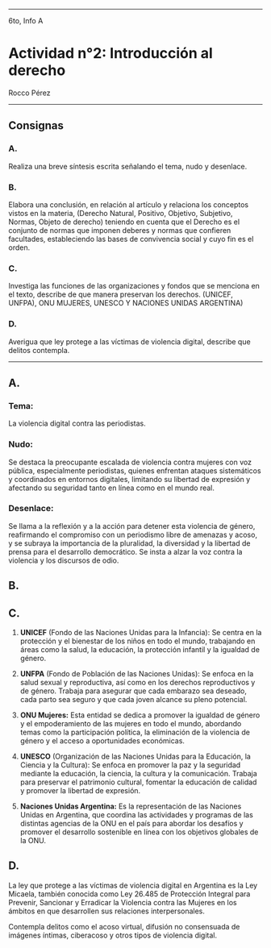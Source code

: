 
---

6to, Info A

# Actividad n°2: Introducción al derecho

Rocco Pérez 

---

## Consignas

### A.

Realiza una breve síntesis escrita señalando el tema, nudo y desenlace. 

### B.

Elabora una conclusión, en relación al artículo y relaciona los conceptos vistos en la materia, (Derecho Natural, Positivo, Objetivo, Subjetivo, Normas, Objeto de derecho) teniendo en cuenta que el Derecho es el conjunto de normas que imponen deberes y normas que confieren facultades, estableciendo las bases de convivencia social y cuyo fin es el orden.

### C.

Investiga las funciones de las organizaciones y fondos que se menciona en el texto, describe de que manera preservan los derechos. (UNICEF, UNFPA), ONU MUJERES, UNESCO Y NACIONES UNIDAS ARGENTINA)

### D.

Averigua que ley protege a las víctimas de violencia digital, describe que delitos contempla.

---

## A.

### Tema: 

La violencia digital contra las periodistas.

### Nudo: 

Se destaca la preocupante escalada de violencia contra mujeres con voz pública, especialmente periodistas, quienes enfrentan ataques sistemáticos y coordinados en entornos digitales, limitando su libertad de expresión y afectando su seguridad tanto en línea como en el mundo real.

### Desenlace: 

Se llama a la reflexión y a la acción para detener esta violencia de género, reafirmando el compromiso con un periodismo libre de amenazas y acoso, y se subraya la importancia de la pluralidad, la diversidad y la libertad de prensa para el desarrollo democrático. Se insta a alzar la voz contra la violencia y los discursos de odio.

## B.

## C.

1. **UNICEF** (Fondo de las Naciones Unidas para la Infancia): Se centra en la protección y el bienestar de los niños en todo el mundo, trabajando en áreas como la salud, la educación, la protección infantil y la igualdad de género.

2. **UNFPA** (Fondo de Población de las Naciones Unidas): Se enfoca en la salud sexual y reproductiva, así como en los derechos reproductivos y de género. Trabaja para asegurar que cada embarazo sea deseado, cada parto sea seguro y que cada joven alcance su pleno potencial.

3. **ONU Mujeres:** Esta entidad se dedica a promover la igualdad de género y el empoderamiento de las mujeres en todo el mundo, abordando temas como la participación política, la eliminación de la violencia de género y el acceso a oportunidades económicas.

4. **UNESCO** (Organización de las Naciones Unidas para la Educación, la Ciencia y la Cultura): Se enfoca en promover la paz y la seguridad mediante la educación, la ciencia, la cultura y la comunicación. Trabaja para preservar el patrimonio cultural, fomentar la educación de calidad y promover la libertad de expresión.

5. **Naciones Unidas Argentina:** Es la representación de las Naciones Unidas en Argentina, que coordina las actividades y programas de las distintas agencias de la ONU en el país para abordar los desafíos y promover el desarrollo sostenible en línea con los objetivos globales de la ONU.

## D.

La ley que protege a las víctimas de violencia digital en Argentina es la Ley Micaela, también conocida como Ley 26.485 de Protección Integral para Prevenir, Sancionar y Erradicar la Violencia contra las Mujeres en los ámbitos en que desarrollen sus relaciones interpersonales. 

Contempla delitos como el acoso virtual, difusión no consensuada de imágenes íntimas, ciberacoso y otros tipos de violencia digital.
